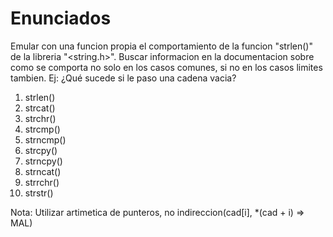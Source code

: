# Enunciados

Emular con una funcion propia el comportamiento de la funcion "strlen()" de la libreria "<string.h>". Buscar informacion en la documentacion sobre como se comporta no solo en los 
casos comunes, si no en los casos limites tambien. Ej: ¿Qué sucede si le paso una cadena vacia?

1. strlen()
2. strcat()
3. strchr()
4. strcmp()
5. strncmp()
6. strcpy()
7. strncpy()
8. strncat()
9. strrchr()
10. strstr()

Nota: Utilizar artimetica de punteros, no indireccion(cad[i], *(cad + i) => MAL)
